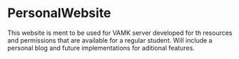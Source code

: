 # PersonalWebsite
This website is ment to be used for VAMK server developed for th resources and permissions that are available for a regular student.
Will include a personal blog and future implementations for aditional features.
